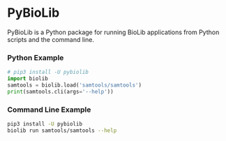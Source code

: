 # PyBioLib

PyBioLib is a Python package for running BioLib applications from Python scripts and the command line.

### Python Example
```python
# pip3 install -U pybiolib
import biolib
samtools = biolib.load('samtools/samtools')
print(samtools.cli(args='--help'))
```

### Command Line Example
```bash
pip3 install -U pybiolib
biolib run samtools/samtools --help
```
